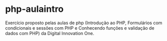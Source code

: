 # php-aulaintro
Exercício proposto pelas aulas de php (Introdução ao PHP, Formulários com condicionais e sessões com PHP e Conhecendo funções e validação de dados com PHP) da Digital Innovation One.
